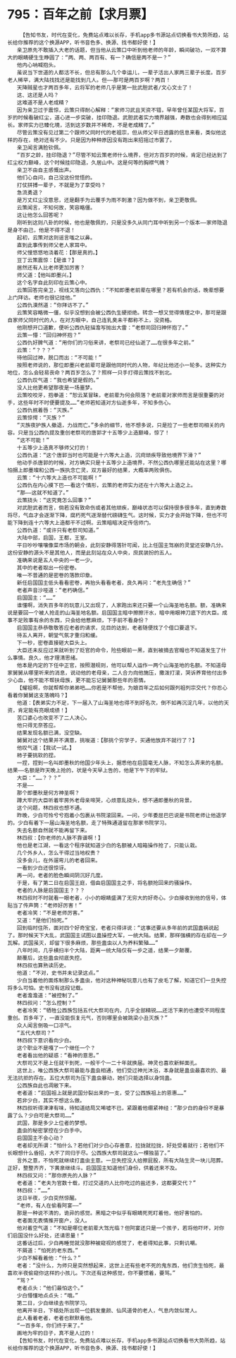 # 795：百年之前【求月票】
        【告知书友，时代在变化，免费站点难以长存，手机app多书源站点切换看书大势所趋，站长给你推荐的这个换源APP，听书音色多、换源、找书都好使！】
       亲卫原先不敢插入大老的话题，但当他从云策口中听到他老师的年龄，瞬间破功，一双不算大的眼睛硬生生睁圆了：“两、两、两百有、有一？确信是两不是一？”
       他内心呐喊抱头。
       虽说当下世道的人都活不长，但总有那么几个幸运儿，一辈子活出人家两三辈子长度。百岁老人稀罕，满大陆找找还是能找到几人。但——那可是两百岁啊？两百！
       天降贼星也才两百多年，云将军的老师几乎是第一批武胆武者/文心文士了！
       这、这还是人吗？
       这难道不是人老成精？
       因为亲卫过于震惊，云策只得耐心解释：“家师习武且天资不错，早年曾任某国大将军，百岁的时候看破红尘，道心进一步突破，挂印隐退。武胆武者实力境界越强，寿数也会得到相应延长。家师实力已臻化境，活到这岁数并不稀奇，不是老成精了。”
       尽管云策没有见过第二个跟师父同时代的老祖宗，但从师父平日透露的信息来看，类似他这样的存在，绝对还有不少。只是因为种种原因没有跑出来招摇过市罢了。
       亲卫闻言满脸钦佩。
       “百岁之龄，挂印隐退？”尽管不知云策老师什么境界，但对方百岁的时候，肯定已经达到了红尘权力巅峰，这个时候挂印隐退，久居山中。这是何等的胸襟气魄？
       亲卫不由自主感慨出声。
       他们心自问，自己没这份觉悟的。
       打仗拼搏一辈子，不就是为了享受吗？
       急流勇退？
       是万丈红尘没意思，还是翻手为云覆手为雨不刺激？因为做不到，亲卫更敬佩。
       云策闻言，不知何故，笑容略僵。
       这让他怎么回答呢？
       刚听到这则八卦的时候，他也是敬佩的，只是没多久从同门耳中听到另一个版本——家师隐退是身不由己，他是不得不退！
       起初，云策对这则谣言嗤之以鼻。
       直到此事传到师父老人家耳中。
       师父慢悠悠地浇着花：【那是真的。】
       豆丁云策震惊：【是谁？】
       居然还有人比老师更加厉害？
       师父道：【他叫即墨兴。】
       这个名字自此刻印在云策心中。
       云策回答完亲卫，视线又落向公西仇：“不知即墨老前辈在哪里？若有机会的话，晚辈想要上门拜访。老师也很记挂他。”
       公西仇漠然道：“你拜访不了。”
       云策笑容略微一僵，似乎没想到会被公西仇生硬拒绝。转念一想又觉得情理之中，那可是跟自家师父同时代的人，在对方眼中，自己连乳臭未干都称不上，没资格。
       他刚想开口道歉，便听公西仇轻描澹写抛出大雷：“老祭司回归神怀抱了。”
       云策一懵：“回归神怀抱？”
       公西仇好脾气道：“用你们的习俗来讲，老祭司已经仙逝了……在很多年之前。”
       云策：“？？？”
       待他回过神，脱口而出：“不可能！”
       按照老师说的，那位即墨兴老前辈可是跟他同时代的人物，年纪比他还小一轮多。这种实力地位，怎么会轻易丧命？两百岁怎么了？照样一只手打得云策找不到北。
       公西仇叹气道：“我也希望是假的。”
       没人比他更希望那夜是一场噩梦。
       云策咬咬牙，抱拳道：“恕云某冒昧，老前辈为何会陨落？老前辈对家师而言是很重要的对手，这些年时不时便要提及……”老师若知道对方仙逝多年，不知多伤心。
       公西仇抿着唇：“灭族。”
       云策惊愕：“灭族？”
       “灭族夜护族人撤退，力战而亡。”多余的细节，他不想多说，只是捡了一些老祭司相关的内容。只是当公西仇提及重创老祭司的唐郭才十五等少上造巅峰，惊了！
       “这不可能！”
       十五等少上造真不够师父打的！
       公西仇道：“这个唐郭当时也可能是十六等大上造，沉疴顽疾导致他境界下滑？”
       他动手杀唐郭的时候，对方确实只是十五等少上造境界，不然公西仇哪里还能站在这里？哪怕捆上即墨璨和公西一族执念亡灵，双方最好的结果，大概率两败俱伤。
       云策：“十六等大上造也不可能啊！”
       公西仇在内心摸下巴——看这个情形，云策的老师实力还在十六等大上造之上。
       “那——这就不知道了。”
       云策挠头：“这究竟怎么回事？”
       对武胆武者而言，倘若没有致命伤或者其他顽疾，巅峰状态可以保持很多很多年，直到寿数将尽，气血才会逐渐下降，腐朽死气逐渐替代磅礴生气。这时候，实力才会开始下降，但也不可能下降到连十六等大上造都干不过啊。云策暗暗决定传信师门。
       公西仇道：“或许只有老祭司知道。”
       大陆中部，启国，王都，王室。
       平日吵吵嚷嚷像菜市场的朝会，此刻安静得落针可闻，比上任国主驾崩的灵堂还安静几分。这份安静的源头不是其他人，而是此刻站在众人中央，庶民装扮的五人。
       准确来说是五人中央的一老一少。
       其中的老者取出一份密卷。
       唯一不普通的是密卷的落款印章。
       新任启国国主低头看看密卷，再抬头看看老者，良久再问：“老先生确信？”
       老者声音沙哑道：“老朽确信。”
       启国国主：“……”
       谁懂啊，消失百多年的玩意儿又出现了，人家跑出来还只要一个山海圣地名额。额，准确来说是要回一个被人抢走的山海圣地名额。启国国主暗中擦擦汗水，暗中用眼神刀底下的大臣。成事不足败事有余的东西，只会给他惹麻烦，下手前不看身份？
       启国国主恭恭敬敬答应老者的请求，见目的达到，老者随便找了个借口要退下。
       待五人离开，朝堂气氛才重归和缓。
       下一秒，密卷直接砸大臣头上。
       大臣还未反应过来就听到了贬官的命令，险些眼前一黑，直到被摘去官帽也不知道发生了什么事情。良久，他才理清思绪。
       他本是内定的下任中正官，按照潜规则，他可以帮人运作一两个山海圣地的名额。不知道母家舅舅从哪里听来的消息，说动他的老母亲，二人合力向他施压，撒泼打滚，哭诉养育他付出多少心血，他不能不帮扶母族，更不能忘记舅舅那些年的恩情。
       【耀祖啊，你就帮帮你弟弟吧……你若是不帮他，为娘百年之后如何跟列祖列宗交代？你忍心看着你舅舅这支落魄吗？】
       他道：【表弟实力不足，下一届入了山海圣地也得不到好名次，倒不如再沉淀几年，以他的天资，肯定能有亮眼成绩！】
       苦口婆心也改变不了二人决心。
       他只得无奈答应。
       结果发现名额已满，没空缺。
       舅舅对这个结果并不满意，挑唆道：【那挑个穷学子，买通他放弃不就行了？】
       他叹气道：【我试一试。】
       柿子要挑软的捏。
       一捏，捏到一名叫即墨秋的他国少年头上，据悉他在启国毫无人脉，不知怎么弄来的名额。结果——名额是昨天晚上抢的，状是今天早上告的，他是下午下的牢狱。
       大臣：“……？？？”
       不是——
       那个即墨秋是何方神圣啊？
       蹲大牢的大臣听着牢房外老母亲啼哭，心烦意乱挠头，想不通即墨秋的背景。
       这个问题，林四叔也想不通。
       昨晚，少白可怜兮兮抱着小包裹从书院滚回来。一问，少年委屈巴巴说是书院老师让他退学的。少白有着下一届山海圣地名额，走了特殊通道留在那家书院学习。
       失去名额自然就不能再留下来。
       林四叔：【你老师的人脉不靠谱啊！】
       他也是老江湖，一看这个程序就知道少白的名额被人暗箱操作抢了，只能认栽。
       几个外乡人，怎么干得过当地权贵？
       没多会儿，在外遛弯儿的老者回来。
       一看到少白还很惊讶。
       再一问，老者的脸色瞬间阴沉好几度。
       于是，有了第二日在启国王庭，借由启国国主之手，将名额抢回来的骚操作。
       老者的人脉是启国国主？？？
       林四叔时不时就看一眼老者，小小的眼睛盛满了无穷大的好奇心。少白接收到他的信号，体贴当了传声筒：“老师好厉害！”
       老者冷笑：“不是老师厉害。”
       又道：“是他们怕死。”
       回到临时住所，面对四个好奇宝宝，老者只得详说：“这事还要从多年前的武国蛊祸说起了。那时候天下大乱，武国国主试图以蛊操控大军，一统大陆。结果，那样强横的存在却在一夕瓦解。武国虽灭，却留下很多麻烦，那些蛊虫以人为养料繁殖……”
       八年时间，几乎横扫半个大陆，距离一统大陆仅有一步之遥，结果一夕颠覆。
       颠覆后，这些蛊虫彻底失控。
       林四叔也算熟读历史。
       他道：“不对，史书并未记录这点。”
       少白当着他的面炼制那么多蛊虫，他对这种神秘玩意儿也有了皮毛了解，知道它们一旦失控将多么可怕。史书没有这段记载。
       老者澹澹道：“被控制了。”
       林四叔问：“怎么控制？”
       老者冷笑：“牺牲公西族包括五代大祭司在内，几乎全部精锐……还活下来的也遭受不同程度重创。百多年了，一直没能恢复元气，否则哪里会被跳梁小丑灭族？”
       众人闻言倒吸一口凉气。
       “五代大祭司？”
       林四叔下意识看向少白。
       这个职业不是嘎了一个继任一个？
       老者看出他的疑惑：“看神的意思。”
       大祭司又不是上任就干到死，一般干个一二十年就换届。神灵也喜欢新鲜面孔。
       这世上，唯公西族大祭司最能与蛊虫相通，他们受过神光沐浴，本身就是蛊虫最喜欢的、最无法抗拒的存在。五位大祭司为压下蛊虫暴动，她们只能选择以身饲蛊。
       公西族自此也凋敝下来。
       老者道：“启国祖上就是武国分裂出来的一支，受了公西族祖上的恩惠……”
       若非少白，其实不想这么做。
       林四叔听得津津有味，待知道结局又唏嘘不已，紧跟着他绷紧神经：“那少白的身份不是暴露了么？少白可是大祭司……”
       武国，那是多少上位者的梦想。
       蛊虫的秘密掌控在少白手中。
       启国国主不会心动？
       老者却无所谓：“怕什么？若他们对少白心存善意，拉拢就拉拢，好处受着就行；若他们不长眼想什么昏招，大不了同归于尽。公西族大祭司就这么一棵独苗了。”
       言外之意，不怕死就继续打蛊虫主意。一旦失控没人给擦屁股，所有大陆生灵一块儿陪葬。正好，整整齐齐，下黄泉继续斗。启国国主知道他们身份，供着还来不及。
       林四叔又问：“那你原先的人脉？”
       老者道：“老夫为官数十载，打过交道的人比你吃过的盐还多，这都要交代？”
       林四叔：“……”
       这日半夜，少白突然惊醒。
       “老师，有人在偷看阿宴——”
       那是一种说不清的，诡异的感觉。黑暗之中似乎有眼睛死死盯着他，他好害怕的。
       老者面无表情推开窗户，没人。
       他对着空气道：“不知是哪位老前辈大驾光临？但阿宴还只是一个孩子，若将他吓坏，对你们启国没什么好处，还请思量！”
       这番话过后，少白再睡觉就没那种被窥视的感觉了，老者得知此事，只剩讥嘲。
       不屑道：“怕死的老东西。”
       少白不解看着他：“什么？”
       老者：“没什么，为师只是突然想起来，这世上还有些老不死的鬼东西，他们贪生怕死，最喜欢半夜偷窥你这样的小孩儿。下次还有这种感觉，你不要惯着，要骂。”
       “骂？”
       老者点头：“他们最怕这个。”
       少白懵懂地点点头：“哦。”
       第二日，少白继续去书院学习。
       他离开半日，下榻处所出现一位鹤发童颜、仙风道骨的老人，气息内敛似常人。
       此人看着老者，老者也默默看他。
       “一百多年，你们终于来了。”
       画地为牢的日子，真不是人过的！
       【告知书友，时代在变化，免费站点难以长存，手机app多书源站点切换看书大势所趋，站长给你推荐的这个换源APP，听书音色多、换源、找书都好使！】